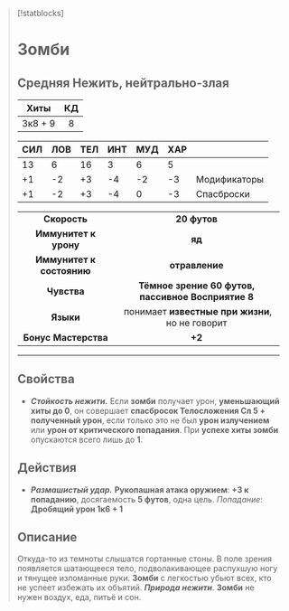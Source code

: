 > [!statblocks]
> # Зомби
>Средняя Нежить, нейтрально-злая
>---
>| Хиты | КД |
>| :---: | :---: |
>| 3к8 + 9 | 8 |
>
>| **СИЛ** | **ЛОВ** | **ТЕЛ** | **ИНТ** | **МУД** | **ХАР** | |
>| ------ | ------- | ------ | ------ | ------- | ------ | ------ |
>| 13 | 6 | 16 | 3 | 6 | 5 | |
>| +1 | -2 | +3 | -4 | -2 | -3 | Модификаторы |
>| +1 | -2 | +3 | -4 | 0 | -3 | Спасброски |
>
>| | |
>| :---: | :---: |
>| **Скорость** | **20 футов** |
>| **Иммунитет к урону** | **яд** |
>| **Иммунитет к состоянию** | **отравление** |
>| **Чувства** | **Тёмное зрение 60 футов, пассивное Восприятие 8** |
>| **Языки** | понимает **известные при жизни**, но не говорит |
>| **Бонус Мастерства** | **+2** |
>---
> ## Свойства
>- _**Стойкость нежити.**_ Если **зомби** получает урон, **уменьшающий хиты до 0**, он совершает **спасбросок Телосложения Сл 5 + полученный урон**, если только это не был **урон излучением** или **урон от критического попадания**. При **успехе хиты зомби** опускаются всего лишь до **1**.
> ## Действия
>- _**Размашистый удар.**_ **Рукопашная атака оружием**: **+3 к попаданию**, досягаемость **5 футов**, одна цель. _Попадание_: **Дробящий урон 1к6 + 1**
> ## Описание
>Откуда-то из темноты слышатся гортанные стоны. В поле зрения появляется шатающееся тело, подволакивающее распухшую ногу и тянущее изломанные руки. **Зомби** с легкостью убьют всех, кто не успеет избежать их объятий.
>**_Природа нежити_**. **Зомби** не нужен воздух, еда, питьё и сон.